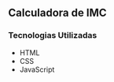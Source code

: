 <h2>Calculadora de IMC</h2>

<h3>Tecnologias Utilizadas</h3>

<ul>
    <li>HTML</li>
    <li>CSS</li>
    <li>JavaScript</li>
</ul>
